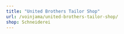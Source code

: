 ```yaml
---
title: "United Brothers Tailor Shop"
url: /voinjama/united-brothers-tailor-shop/
shop: Schneiderei
---
```

